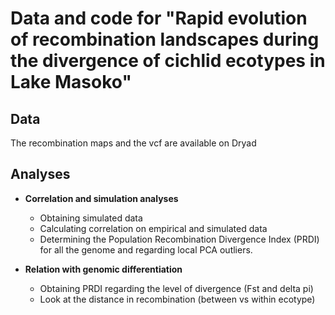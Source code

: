 # Data and code for "Rapid evolution of recombination landscapes during the divergence of cichlid ecotypes in Lake Masoko"

## Data
The recombination maps and the vcf are available on Dryad

## Analyses
* **Correlation and simulation analyses**
  * Obtaining simulated data
  * Calculating correlation on empirical and simulated data
  * Determining the Population Recombination Divergence Index (PRDI) for all the genome and regarding local PCA outliers.

* **Relation with genomic differentiation**
  * Obtaining PRDI regarding the level of divergence (Fst and delta pi)
  * Look at the distance in recombination (between vs within ecotype)
    
